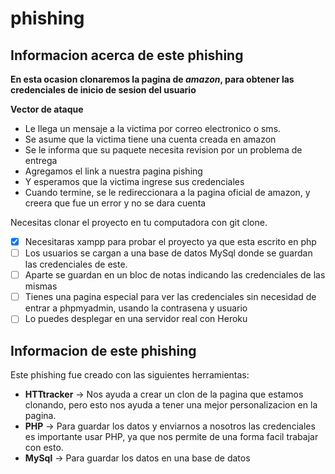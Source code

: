 # phishing

## Informacion acerca de este phishing

**En esta ocasion clonaremos la pagina de _amazon_, para obtener las credenciales de inicio de sesion del usuario**

**Vector de ataque**

- Le llega un mensaje a la victima por correo electronico o sms.
- Se asume que la victima tiene una cuenta creada en amazon
- Se le informa que su paquete necesita revision por un problema de entrega
- Agregamos el link a nuestra pagina pishing
- Y esperamos que la victima ingrese sus credenciales
- Cuando termine, se le redireccionara a la pagina oficial de amazon, y creera que fue un error y no se dara cuenta

Necesitas clonar el proyecto en tu computadora con git clone.

- [x] Necesitaras xampp para probar el proyecto ya que esta escrito en php
- [ ] Los usuarios se cargan a una base de datos MySql donde se guardan las credenciales de este.
- [ ] Aparte se guardan en un bloc de notas indicando las credenciales de las mismas
- [ ] Tienes una pagina especial para ver las credenciales sin necesidad de entrar a phpmyadmin, usando la contrasena y usuario
- [ ] Lo puedes desplegar en una servidor real con Heroku

## Informacion de este phishing

Este phishing fue creado con las siguientes herramientas:

- **HTTtracker** -> Nos ayuda a crear un clon de la pagina que estamos clonando, pero esto nos ayuda a tener una mejor personalizacion en la pagina.
- **PHP** -> Para guardar los datos y enviarnos a nosotros las credenciales es importante usar PHP, ya que nos permite de una forma facil trabajar con esto.
- **MySql** -> Para guardar los datos en una base de datos
